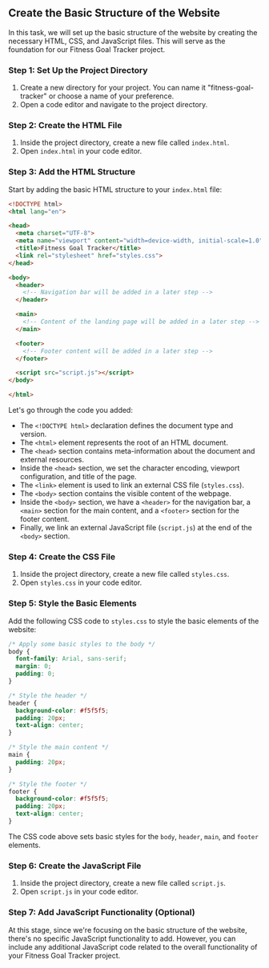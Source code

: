 
## Create the Basic Structure of the Website

In this task, we will set up the basic structure of the website by creating the necessary HTML, CSS, and JavaScript files. This will serve as the foundation for our Fitness Goal Tracker project.

### Step 1: Set Up the Project Directory

1. Create a new directory for your project. You can name it "fitness-goal-tracker" or choose a name of your preference.
2. Open a code editor and navigate to the project directory.

### Step 2: Create the HTML File

1. Inside the project directory, create a new file called `index.html`.
2. Open `index.html` in your code editor.

### Step 3: Add the HTML Structure
Start by adding the basic HTML structure to your `index.html` file:

```html
<!DOCTYPE html>
<html lang="en">

<head>
  <meta charset="UTF-8">
  <meta name="viewport" content="width=device-width, initial-scale=1.0">
  <title>Fitness Goal Tracker</title>
  <link rel="stylesheet" href="styles.css">
</head>

<body>
  <header>
    <!-- Navigation bar will be added in a later step -->
  </header>

  <main>
    <!-- Content of the landing page will be added in a later step -->
  </main>

  <footer>
    <!-- Footer content will be added in a later step -->
  </footer>

  <script src="script.js"></script>
</body>

</html>
```

Let's go through the code you added:

- The `<!DOCTYPE html>` declaration defines the document type and version.
- The `<html>` element represents the root of an HTML document.
- The `<head>` section contains meta-information about the document and external resources.
- Inside the `<head>` section, we set the character encoding, viewport configuration, and title of the page.
- The `<link>` element is used to link an external CSS file (`styles.css`).
- The `<body>` section contains the visible content of the webpage.
- Inside the `<body>` section, we have a `<header>` for the navigation bar, a `<main>` section for the main content, and a `<footer>` section for the footer content.
- Finally, we link an external JavaScript file (`script.js`) at the end of the `<body>` section.

### Step 4: Create the CSS File

1. Inside the project directory, create a new file called `styles.css`.
2. Open `styles.css` in your code editor.

### Step 5: Style the Basic Elements

Add the following CSS code to `styles.css` to style the basic elements of the website:

```css
/* Apply some basic styles to the body */
body {
  font-family: Arial, sans-serif;
  margin: 0;
  padding: 0;
}

/* Style the header */
header {
  background-color: #f5f5f5;
  padding: 20px;
  text-align: center;
}

/* Style the main content */
main {
  padding: 20px;
}

/* Style the footer */
footer {
  background-color: #f5f5f5;
  padding: 20px;
  text-align: center;
}
```

The CSS code above sets basic styles for the `body`, `header`, `main`, and `footer` elements.

### Step 6: Create the JavaScript File

1. Inside the project directory, create a new file called `script.js`.
2. Open `script.js` in your code editor.

### Step 7: Add JavaScript Functionality (Optional)

At this stage, since we're focusing on the basic structure of the website, there's no specific JavaScript functionality to add. However, you can include any additional JavaScript code related to the overall functionality of your Fitness Goal Tracker project.
